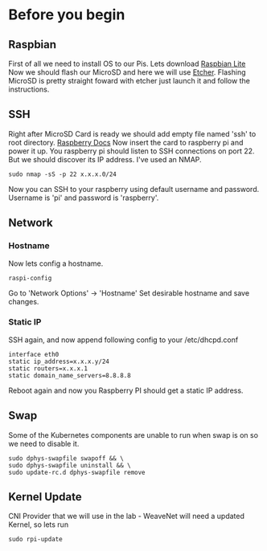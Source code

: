 # Before you begin
## Raspbian
First of all we need to install OS to our Pis.
Lets download [Raspbian Lite](https://www.raspberrypi.org/downloads/raspbian/)
Now we should flash our MicroSD and here we will use [Etcher](https://www.balena.io/etcher/).
Flashing MicroSD is pretty straight foward with etcher just launch it and follow the instructions.

## SSH
Right after MicroSD Card is ready we should add empty file named 'ssh' to root directory. [Raspberry Docs](https://www.raspberrypi.org/documentation/remote-access/ssh/)
Now insert the card to raspberry pi and power it up.
You raspberry pi should listen to SSH connections on port 22. But we should discover its IP address. I've used an NMAP.
```
sudo nmap -sS -p 22 x.x.x.0/24
```
Now you can SSH to your raspberry using default username and password. Username is 'pi' and password is 'raspberry'.

## Network
### Hostname
Now lets config a hostname.
```
raspi-config
```
Go to 'Network Options' -> 'Hostname'
Set desirable hostname and save changes.

### Static IP
SSH again, and now append following config to your /etc/dhcpd.conf
```
interface eth0
static ip_address=x.x.x.y/24
static routers=x.x.x.1
static domain_name_servers=8.8.8.8
```
Reboot again and now you Raspberry PI should get a static IP address.

## Swap
Some of the Kubernetes components are unable to run when swap is on so we need to disable it.
```
sudo dphys-swapfile swapoff && \
sudo dphys-swapfile uninstall && \
sudo update-rc.d dphys-swapfile remove
```

## Kernel Update
CNI Provider that we will use in the lab - WeaveNet will need a updated Kernel, so lets run
```
sudo rpi-update
```


